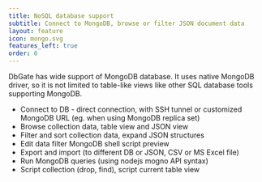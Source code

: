 ```yaml
---
title: NoSQL database support
subtitle: Connect to MongoDB, browse or filter JSON document data
layout: feature
icon: mongo.svg
features_left: true
order: 6
---
```


DbGate has wide support of MongoDB database. It uses native MongoDB driver, so it is not limited to table-like views like other SQL database tools supporting MongoDB.

* Connect to DB - direct connection, with SSH tunnel or customized MongoDB URL (eg. when using MongoDB replica set)
* Browse collection data, table view and JSON view
* Filter and sort collection data, expand JSON structures
* Edit data filter MongoDB shell script preview
* Export and import (to different DB or JSON, CSV or MS Excel file)
* Run MongoDB queries (using nodejs mogno API syntax)
* Script collection (drop, find), script current table view
